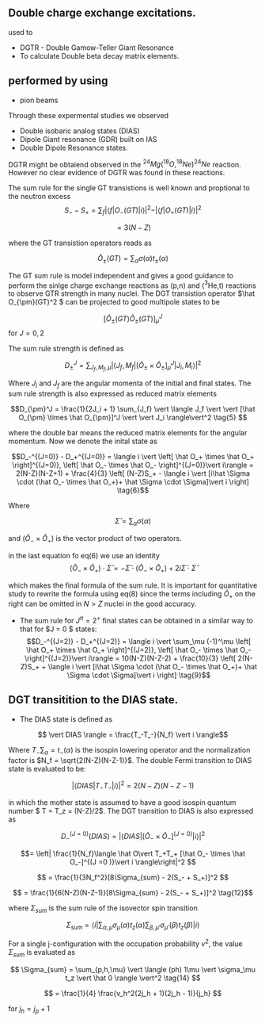 ## Double charge exchange excitations.
used to 
* DGTR - Double Gamow-Teller Giant Resonance
* To calculate Double beta decay matrix elements.

## performed by using
* pion beams

Through these expermental studies we observed
* Double isobaric analog states (DIAS)
* Dipole Giant resonance (GDR) built on IAS
* Double Dipole Resonance states.

DGTR might be obtaiend observed in the $^{24}Mg(^{18}O, ^{18}Ne) ^{24}Ne$ reaction. However no clear evidence of DGTR was found in these reactions. 

The sum rule for the single GT transistions is well known and proptional to the neutron excess
$$ S_- - S_+ = \sum_f \vert \langle f\vert O_-(GT)\vert i\rangle\vert^2 -  \vert \langle f\vert O_+(GT)\vert i\rangle\vert^2$$

$$ = 3(N-Z) \tag{1}$$

where the GT transistion operators reads as

$$  \hat O_{\pm} (GT) = \sum_{\alpha} \sigma(\alpha) t_{\pm}(\alpha) \tag{2}$$

The GT sum rule is model independent and gives a good guidance to perform the sinlge charge exchange reactions as (p,n) and ($^3$He,t) reactions to observe GTR strength in many nuclei. 
The DGT transistion operator $\hat O_{\pm}(GT)^2 $ can be projected to good multipole states to be 

$$ [\hat O_{\pm}(GT) \hat O_{\pm}(GT)]^J_\mu  $$ for $J = 0,2 \tag{3}$

The sum rule strength is defined as

$$ D_{\pm}^J = \sum_{J_f, M_f, \mu} \vert \langle J_f, M_f \vert[{\hat O_{\pm }}\times \hat O_{\pm}]^J_{\mu} \vert J_i, M_i\rangle \vert^2  \tag{4}$$

Where $J_i$ and $J_f$ are the angular momenta of the initial and final states. The sum rule strength is also expressed as reduced matrix elements

$$D_{\pm}^J = \frac{1}{2J_i + 1} \sum_{J_f} \vert \langle J_f \vert \vert [\hat O_{\pm} \times \hat O_{\pm}]^J \vert \vert J_i \rangle\vert^2 \tag{5} $$

where the double bar means the reduced matrix elements for the angular momentum.  Now we denote the inital state as

$$D_-^{(J=0)} - D_+^{(J=0)} = \langle i \vert \left[ \hat O_+ \times \hat O_+ \right]^{(J=0)}, \left[ \hat O_- \times \hat O_- \right]^{(J=0)}\vert i\rangle = 2(N-Z)(N-Z+1) + \frac{4}{3} \left[ (N-Z)S_+ - \langle i \vert [i\hat \Sigma \cdot (\hat O_- \times \hat O_+)+ \hat \Sigma \cdot \Sigma]\vert i \right]  \tag{6}$$

Where

$$\hat \Sigma = \sum_{\alpha} \sigma(\alpha)\tag{7}$$

and $(\hat O_-  \times \hat O _+ )$ is the vector product of two operators. 

in the last equation fo eq(6) we use an identity 
$$(\hat O_- \times \hat O_+) \cdot  \hat \Sigma = -\hat \Sigma \cdot (\hat O_- \times \hat O_+ ) + 2i \hat \Sigma \cdot  \hat \Sigma \tag{8}$$

which makes the final formula of the sum rule. It is important for quantitative study to rewrite the formula using eq(8) since the terms including $\hat O_+$ on the right can be omitted in $N \gt Z$ nuclei in the good accuracy. 
* The sum rule for $J^\pi = 2^+$ final states can be obtained in a similar way to that for $J = 0 $ states:
$$D_-^{(J=2)} - D_+^{(J=2)} = \langle i \vert \sum_\mu (-1)^\mu \left[ \hat O_+ \times \hat O_+ \right]^{(J=2)}, \left[ \hat O_- \times \hat O_- \right]^{(J=2)}\vert i\rangle = 10(N-Z)(N-Z-2) + \frac{10}{3} \left[ 2(N-Z)S_+ + \langle i \vert [i\hat \Sigma \cdot (\hat O_- \times \hat O_+)+ \hat \Sigma \cdot \Sigma]\vert i \right]  \tag{9}$$





## DGT transitition to the DIAS state.
* The DIAS state is defined as

$$ \vert DIAS \rangle = \frac{T_-T_-}{N_f} \vert i \rangle$$

Where $T_- \sum_\alpha = t_-(\alpha)$ is the isospin lowering operator and the normalization factor is $N_f = \sqrt{2(N-Z)(N-Z-1)}$. The double Fermi transition to DIAS state is evaluated to be:

$$\vert \langle DIAS \vert T_- T_- \vert i \rangle \vert^2 =  2(N-Z)(N-Z-1) \tag{11}$$


in which the mother state is assumed to have a good isospin quantum number $ T = T_z = (N-Z)/2$. The DGT transition to DIAS is also expressed as

$$ D_-^{(J=0)}(DIAS) = \left| \langle DIAS \vert [\hat O_- \times \hat O_-]^{(J=0)} \vert i\rangle\right|^2
$$

$$= \left| \frac{1}{N_f}\langle \hat O\vert T_+T_+ [\hat O_- \times \hat O_-]^{(J =0 )}\vert i \rangle\right|^2
$$

$$ = \frac{1}{3N_f^2}[8\Sigma_{sum} - 2(S_- + S_+)]^2
$$

$$ = \frac{1}{6(N-Z)(N-Z-1)}[8\Sigma_{sum} - 2(S_- + S_+)]^2 \tag{12}$$

where $\Sigma_{sum}$ is the sum rule of the isovector spin transition

$$ \Sigma_{sum} = \langle i\vert \sum_{\alpha, \mu} \sigma_{\mu}(\alpha)t_z(\alpha) \sum_{\beta, \mu'} \sigma_{\mu'}(\beta) t_z(\beta)\vert i \rangle \tag{13}
$$

For a single j-configuration  with the occupation probability $v^2$, the value $\Sigma_{sum}$ is evaluated as

$$
\Sigma_{sum} = \sum_{p,h,\mu} \vert \langle (ph) 1\mu \vert \sigma_\mu t_z \vert \hat 0 \rangle \vert^2 \tag{14}
$$

$$
= \frac{1}{4} \frac{v_h^2(2j_h + 1)(2j_h - 1)}{j_h} 
$$

for $j_h = j_p + 1$

